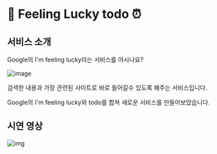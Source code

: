 # 📅 Feeling Lucky todo ⏰


## 서비스 소개
Google의 I'm feeling lucky라는 서비스를 아시나요?

![image](https://user-images.githubusercontent.com/81807434/188199346-1f2da4c7-c873-491e-9648-13bf49c69fcc.png)

검색한 내용과 가장 관련된 사이트로 바로 들어갈수 있도록 해주는 서비스입니다.

Google의 I'm feeling lucky와 todo를 합쳐 새로운 서비스를 만들어보았습니다.

## 시연 영상
![img](%EC%8B%9C%EC%97%B0%EC%98%81%EC%83%81.gif)
